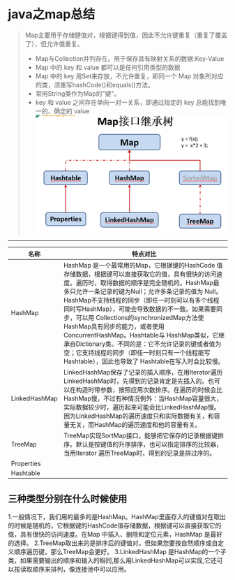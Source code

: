 # java之map总结
>Map主要用于存储健值对，根据键得到值，因此不允许键重复（重复了覆盖了），但允许值重复。
 >* Map与Collection并列存在。用于保存具有映射关系的数据:Key-Value
 >* Map 中的 key 和 value 都可以是任何引用类型的数据
 >* Map 中的 key 用Set来存放，不允许重复，即同一个 Map 对象所对应的类，须重写hashCode()和equals()方法。
 >* 常用String类作为Map的"键"。
 >* key 和 value 之间存在单向一对一关系，即通过指定的 key 总能找到唯一的、确定的 value
![](map.png)
----------------
名称   | 特点对比   
---   | ---  
HashMap| HashMap 是一个最常用的Map，它根据键的HashCode 值存储数据，根据键可以直接获取它的值，具有很快的访问速度。遍历时，取得数据的顺序是完全随机的。HashMap最多只允许一条记录的键为Null；允许多条记录的值为 Null。HashMap不支持线程的同步（即任一时刻可以有多个线程同时写HashMap），可能会导致数据的不一致。如果需要同步，可以用 Collections的synchronizedMap方法使HashMap具有同步的能力，或者使用ConcurrentHashMap。Hashtable与 HashMap类似，它继承自Dictionary类。不同的是：它不允许记录的键或者值为空；它支持线程的同步（即任一时刻只有一个线程能写Hashtable），因此也导致了 Hashtable在写入时会比较慢。
LinkedHashMap| LinkedHashMap保存了记录的插入顺序，在用Iterator遍历LinkedHashMap时，先得到的记录肯定是先插入的。也可以在构造时带参数，按照应用次数排序。在遍历的时候会比HashMap慢，不过有种情况例外：当HashMap容量很大，实际数据较少时，遍历起来可能会比LinkedHashMap慢。因为LinkedHashMap的遍历速度只和实际数据有关，和容量无关，而HashMap的遍历速度和他的容量有关。
TreeMap| TreeMap实现SortMap接口，能够把它保存的记录根据键排序。默认是按键值的升序排序，也可以指定排序的比较器，当用Iterator 遍历TreeMap时，得到的记录是排过序的。
Properties| 
Hashtable| 

## 三种类型分别在什么时候使用
1.一般情况下，我们用的最多的是HashMap。HashMap里面存入的键值对在取出的时候是随机的，它根据键的HashCode值存储数据，根据键可以直接获取它的值，具有很快的访问速度。在Map 中插入、删除和定位元素，HashMap 是最好的选择。
2.TreeMap取出来的是排序后的键值对。但如果您要按自然顺序或自定义顺序遍历键，那么TreeMap会更好。
3.LinkedHashMap 是HashMap的一个子类，如果需要输出的顺序和输入的相同,那么用LinkedHashMap可以实现,它还可以按读取顺序来排列，像连接池中可以应用。